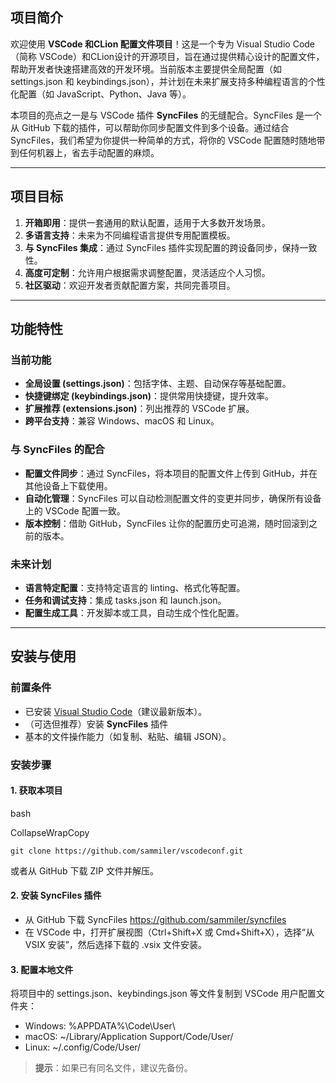 ## 项目简介

欢迎使用 **VSCode 和CLion 配置文件项目**！这是一个专为 Visual Studio Code（简称 VSCode）和CLion设计的开源项目，旨在通过提供精心设计的配置文件，帮助开发者快速搭建高效的开发环境。当前版本主要提供全局配置（如 settings.json 和 keybindings.json），并计划在未来扩展支持多种编程语言的个性化配置（如 JavaScript、Python、Java 等）。

本项目的亮点之一是与 VSCode 插件 **SyncFiles** 的无缝配合。SyncFiles 是一个从 GitHub 下载的插件，可以帮助你同步配置文件到多个设备。通过结合 SyncFiles，我们希望为你提供一种简单的方式，将你的 VSCode 配置随时随地带到任何机器上，省去手动配置的麻烦。

---

## 项目目标

1. **开箱即用**：提供一套通用的默认配置，适用于大多数开发场景。
2. **多语言支持**：未来为不同编程语言提供专用配置模板。
3. **与 SyncFiles 集成**：通过 SyncFiles 插件实现配置的跨设备同步，保持一致性。
4. **高度可定制**：允许用户根据需求调整配置，灵活适应个人习惯。
5. **社区驱动**：欢迎开发者贡献配置方案，共同完善项目。

---

## 功能特性

### 当前功能

- **全局设置 (settings.json)**：包括字体、主题、自动保存等基础配置。
- **快捷键绑定 (keybindings.json)**：提供常用快捷键，提升效率。
- **扩展推荐 (extensions.json)**：列出推荐的 VSCode 扩展。
- **跨平台支持**：兼容 Windows、macOS 和 Linux。

### 与 SyncFiles 的配合

- **配置文件同步**：通过 SyncFiles，将本项目的配置文件上传到 GitHub，并在其他设备上下载使用。
- **自动化管理**：SyncFiles 可以自动检测配置文件的变更并同步，确保所有设备上的 VSCode 配置一致。
- **版本控制**：借助 GitHub，SyncFiles 让你的配置历史可追溯，随时回滚到之前的版本。

### 未来计划

- **语言特定配置**：支持特定语言的 linting、格式化等配置。
- **任务和调试支持**：集成 tasks.json 和 launch.json。
- **配置生成工具**：开发脚本或工具，自动生成个性化配置。

---

## 安装与使用

### 前置条件

- 已安装 [Visual Studio Code](https://code.visualstudio.com/)（建议最新版本）。
- （可选但推荐）安装 **SyncFiles** 插件
- 基本的文件操作能力（如复制、粘贴、编辑 JSON）。

### 安装步骤

#### 1. 获取本项目

bash

CollapseWrapCopy

`git clone https://github.com/sammiler/vscodeconf.git`

或者从 GitHub 下载 ZIP 文件并解压。

#### 2. 安装 SyncFiles 插件

- 从 GitHub 下载 SyncFiles  https://github.com/sammiler/syncfiles
- 在 VSCode 中，打开扩展视图（Ctrl+Shift+X 或 Cmd+Shift+X），选择“从 VSIX 安装”，然后选择下载的 .vsix 文件安装。

#### 3. 配置本地文件

将项目中的 settings.json、keybindings.json 等文件复制到 VSCode 用户配置文件夹：

- Windows: %APPDATA%\Code\User\
- macOS: ~/Library/Application Support/Code/User/
- Linux: ~/.config/Code/User/

> **提示**：如果已有同名文件，建议先备份。
